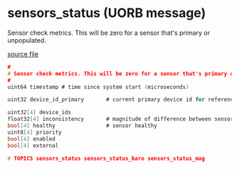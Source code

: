# sensors_status (UORB message)

Sensor check metrics. This will be zero for a sensor that's primary or unpopulated.

[source file](https://github.com/PX4/PX4-Autopilot/blob/release/1.13/msg/sensors_status.msg)

```c
#
# Sensor check metrics. This will be zero for a sensor that's primary or unpopulated.
#
uint64 timestamp # time since system start (microseconds)

uint32 device_id_primary       # current primary device id for reference

uint32[4] device_ids
float32[4] inconsistency       # magnitude of difference between sensor instance and mean
bool[4] healthy                # sensor healthy
uint8[4] priority
bool[4] enabled
bool[4] external

# TOPICS sensors_status sensors_status_baro sensors_status_mag

```
